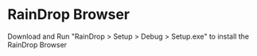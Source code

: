 # RainDrop Browser
Download and Run "RainDrop > Setup > Debug > Setup.exe" to install the RainDrop Browser
